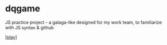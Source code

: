 # dqgame
JS practice project - a galaga-like designed for my work team, to familiarize with JS syntax &amp; github

[[play]](https://ashleyward.github.io/dqgame/)
